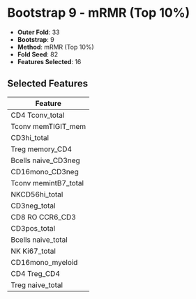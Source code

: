 # Bootstrap 9 - mRMR (Top 10%)

- **Outer Fold**: 33
- **Bootstrap**: 9
- **Method**: mRMR (Top 10%)
- **Fold Seed**: 82
- **Features Selected**: 16

## Selected Features

| Feature |
|---------|
| CD4 Tconv_total |
| Tconv memTIGIT_mem |
| CD3hi_total |
| Treg memory_CD4 |
| Bcells naive_CD3neg |
| CD16mono_CD3neg |
| Tconv memintB7_total |
| NKCD56hi_total |
| CD3neg_total |
| CD8 RO CCR6_CD3 |
| CD3pos_total |
| Bcells naive_total |
| NK Ki67_total |
| CD16mono_myeloid |
| CD4 Treg_CD4 |
| Treg naive_total |
